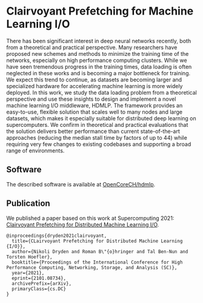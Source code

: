 # Clairvoyant Prefetching for Machine Learning I/O

There has been significant interest in deep neural networks recently, both from a theoretical and practical perspective.
Many researchers have proposed new schemes and methods to minimize the training time of the networks, especially on high performance computing clusters.
While we have seen tremendous progress in the training times, data loading is often neglected in these works and is becoming a major bottleneck for training.
We expect this trend to continue, as datasets are becoming larger and specialized hardware for accelerating machine learning is more widely deployed.
In this work, we study the data loading problem from a theoretical perspective and use these insights to design and implement a novel machine learning I/O middleware, HDMLP.
The framework provides an easy-to-use, flexible solution that scales well to many nodes and large datasets, which makes it especially suitable for distributed deep learning on supercomputers.
We confirm in theoretical and practical evaluations that the solution delivers better performance than current state-of-the-art approaches (reducing the median stall time by factors of up to 44) while requiring very few changes to existing codebases and supporting a broad range of environments.

## Software
The described software is available at [OpenCoreCH/hdmlp](https://github.com/OpenCoreCH/hdmlp).

## Publication
We published a paper based on this work at Supercomputing 2021: [Clairvoyant Prefetching for Distributed Machine Learning I/O](https://arxiv.org/abs/2101.08734).
```
@inproceedings{dryden2021clairvoyant,
  title={CLairvoyant Prefetching for Distributed Machine Learning {I/O}},
  author={Nikoli Dryden and Roman B\"{o}hringer and Tal Ben-Nun and Torsten Hoefler},
  booktitle={Proceedings of the International Conference for High Performance Computing, Networking, Storage, and Analysis (SC)},
  year={2021},
  eprint={2101.08734},
  archivePrefix={arXiv},
  primaryClass={cs.DC}
}
```
